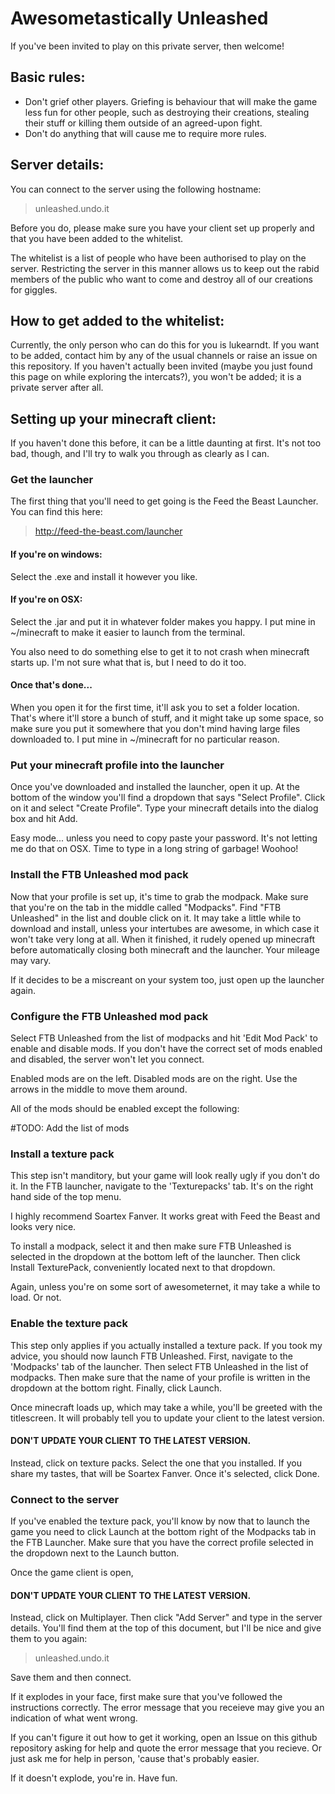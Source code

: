 # Awesometastically Unleashed

If you've been invited to play on this private server, then welcome!

## Basic rules:

- Don't grief other players. Griefing is behaviour that will make the game less fun for other people, such as destroying their creations, stealing their stuff or killing them outside of an agreed-upon fight.
- Don't do anything that will cause me to require more rules.

## Server details:

You can connect to the server using the following hostname:

> unleashed.undo.it

Before you do, please make sure you have your client set up properly and that you have been added to the whitelist.

The whitelist is a list of people who have been authorised to play on the server. Restricting the server in this manner allows us to keep out the rabid members of the public who want to come and destroy all of our creations for giggles.

## How to get added to the whitelist:

Currently, the only person who can do this for you is lukearndt. If you want to be added, contact him by any of the usual channels or raise an issue on this repository. If you haven't actually been invited (maybe you just found this page on while exploring the intercats?), you won't be added; it is a private server after all.

## Setting up your minecraft client:

If you haven't done this before, it can be a little daunting at first. It's not too bad, though, and I'll try to walk you through as clearly as I can.

### Get the launcher

The first thing that you'll need to get going is the Feed the Beast Launcher. You can find this here:

> http://feed-the-beast.com/launcher

#### If you're on windows:

Select the .exe and install it however you like.

#### If you're on OSX:

Select the .jar and put it in whatever folder makes you happy. I put mine in ~/minecraft to make it easier to launch from the terminal.

You also need to do something else to get it to not crash when minecraft starts up. I'm not sure what that is, but I need to do it too.

#### Once that's done...

When you open it for the first time, it'll ask you to set a folder location. That's where it'll store a bunch of stuff, and it might take up some space, so make sure you put it somewhere that you don't mind having large files downloaded to. I put mine in ~/minecraft for no particular reason.

### Put your minecraft profile into the launcher

Once you've downloaded and installed the launcher, open it up. At the bottom of the window you'll find a dropdown that says "Select Profile". Click on it and select "Create Profile". Type your minecraft details into the dialog box and hit Add.

Easy mode... unless you need to copy paste your password. It's not letting me do that on OSX. Time to type in a long string of garbage! Woohoo!

### Install the FTB Unleashed mod pack

Now that your profile is set up, it's time to grab the modpack. Make sure that you're on the tab in the middle called "Modpacks". Find "FTB Unleashed" in the list and double click on it. It may take a little while to download and install, unless your intertubes are awesome, in which case it won't take very long at all. When it finished, it rudely opened up minecraft before automatically closing both minecraft and the launcher. Your mileage may vary.

If it decides to be a miscreant on your system too, just open up the launcher again.

### Configure the FTB Unleashed mod pack

Select FTB Unleashed from the list of modpacks and hit 'Edit Mod Pack' to enable and disable mods. If you don't have the correct set of mods enabled and disabled, the server won't let you connect.

Enabled mods are on the left. Disabled mods are on the right. Use the arrows in the middle to move them around.

All of the mods should be enabled except the following:

#TODO: Add the list of mods

### Install a texture pack

This step isn't manditory, but your game will look really ugly if you don't do it. In the FTB launcher, navigate to the 'Texturepacks' tab. It's on the right hand side of the top menu.

I highly recommend Soartex Fanver. It works great with Feed the Beast and looks very nice.

To install a modpack, select it and then make sure FTB Unleashed is selected in the dropdown at the bottom left of the launcher. Then click Install TexturePack, conveniently located next to that dropdown.

Again, unless you're on some sort of awesometernet, it may take a while to load. Or not.

### Enable the texture pack

This step only applies if you actually installed a texture pack. If you took my advice, you should now launch FTB Unleashed. First, navigate to the 'Modpacks' tab of the launcher. Then select FTB Unleashed in the list of modpacks. Then make sure that the name of your profile is written in the dropdown at the bottom right. Finally, click Launch.

Once minecraft loads up, which may take a while, you'll be greeted with the titlescreen. It will probably tell you to update your client to the latest version.

#### DON'T UPDATE YOUR CLIENT TO THE LATEST VERSION.

Instead, click on texture packs. Select the one that you installed. If you share my tastes, that will be Soartex Fanver. Once it's selected, click Done.

### Connect to the server

If you've enabled the texture pack, you'll know by now that to launch the game you need to click Launch at the bottom right of the Modpacks tab in the FTB Launcher. Make sure that you have the correct profile selected in the dropdown next to the Launch button.

Once the game client is open,

#### DON'T UPDATE YOUR CLIENT TO THE LATEST VERSION.

Instead, click on Multiplayer. Then click "Add Server" and type in the server details. You'll find them at the top of this document, but I'll be nice and give them to you again:

> unleashed.undo.it

Save them and then connect.

If it explodes in your face, first make sure that you've followed the instructions correctly. The error message that you receieve may give you an indication of what went wrong.

If you can't figure it out how to get it working, open an Issue on this github repository asking for help and quote the error message that you recieve. Or just ask me for help in person, 'cause that's probably easier.


If it doesn't explode, you're in. Have fun.
